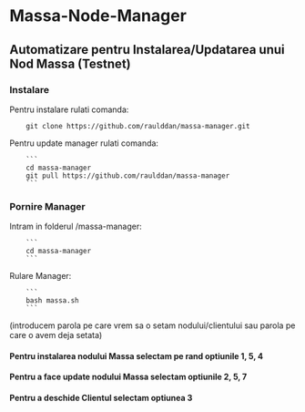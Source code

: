 # Massa-Node-Manager
## Automatizare pentru Instalarea/Updatarea unui Nod Massa (Testnet)

### Instalare

Pentru instalare rulati comanda:

        
        git clone https://github.com/raulddan/massa-manager.git
        
        
Pentru update manager rulati comanda:
        
        ```
        cd massa-manager
        git pull https://github.com/raulddan/massa-manager
        ```

### Pornire Manager

Intram in folderul /massa-manager:
        
        ```
        cd massa-manager
        ```
        
Rulare Manager:
        
        ```
        bash massa.sh
        ```
        
(introducem parola pe care vrem sa o setam nodului/clientului sau parola pe care o avem deja setata)

#### Pentru instalarea nodului Massa selectam pe rand optiunile 1, 5, 4

#### Pentru a face update nodului Massa selectam optiunile 2, 5, 7

#### Pentru a deschide Clientul selectam optiunea 3
    
